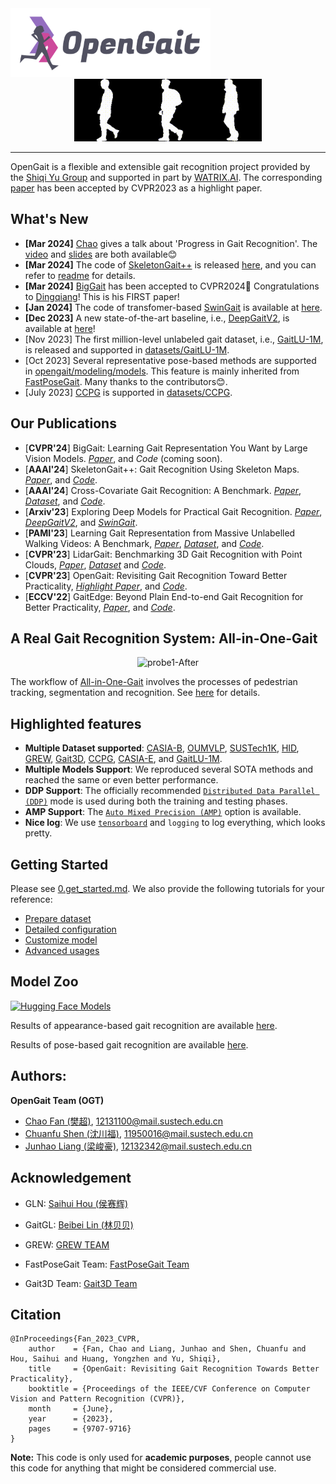 <img src="./assets/logo2.png" width = "320" height = "110" alt="logo" />

<div align="center"><img src="./assets/nm.gif" width = "100" height = "100" alt="nm" /><img src="./assets/bg.gif" width = "100" height = "100" alt="bg" /><img src="./assets/cl.gif" width = "100" height = "100" alt="cl" /></div>

------------------------------------------
<!-- 📣📣📣 **[*GaitLU-1M*](https://ieeexplore.ieee.org/document/10242019) relseased, pls checking the [tutorial](datasets/GaitLU-1M/README.md).** 📣📣📣
📣📣📣 **[*SUSTech1K*](https://lidargait.github.io) relseased, pls checking the [tutorial](datasets/SUSTech1K/README.md).** 📣📣📣

🎉🎉🎉 **[*OpenGait*](https://openaccess.thecvf.com/content/CVPR2023/papers/Fan_OpenGait_Revisiting_Gait_Recognition_Towards_Better_Practicality_CVPR_2023_paper.pdf) has been accpected by CVPR2023 as a highlight paper！** 🎉🎉🎉 -->

OpenGait is a flexible and extensible gait recognition project provided by the [Shiqi Yu Group](https://faculty.sustech.edu.cn/yusq/) and supported in part by [WATRIX.AI](http://www.watrix.ai). 
The corresponding [paper](https://openaccess.thecvf.com/content/CVPR2023/papers/Fan_OpenGait_Revisiting_Gait_Recognition_Towards_Better_Practicality_CVPR_2023_paper.pdf) has been accepted by CVPR2023 as a highlight paper. 

## What's New
- **[Mar 2024]** [Chao](https://chaofan996.github.io) gives a talk about 'Progress in Gait Recognition'. The [video](https://event.baai.ac.cn/activities/768) and [slides](https://github.com/ChaoFan996/ChaoFan996.github.io/blob/main/240315-Progress%20in%20Gait%20Recognition.pdf) are both available😊
- **[Mar 2024]** The code of [SkeletonGait++](https://arxiv.org/pdf/2311.13444.pdf) is released [here](opengait/modeling/models/skeletongait%2B%2B.py), and you can refer to [readme](configs/skeletongait) for details.
- **[Mar 2024]** [BigGait](https://arxiv.org/pdf/2402.19122.pdf) has been accepted to CVPR2024🎉 Congratulations to [Dingqiang](https://faculty.sustech.edu.cn/?p=161709&tagid=yusq&cat=2&iscss=1&snapid=1&go=1&orderby=date)! This is his FIRST paper!
- **[Jan 2024]** The code of transfomer-based [SwinGait](https://arxiv.org/pdf/2303.03301.pdf) is available at [here](opengait/modeling/models/swingait.py).
- **[Dec 2023]** A new state-of-the-art baseline, i.e., [DeepGaitV2](https://arxiv.org/pdf/2303.03301.pdf), is available at [here](opengait/modeling/models/deepgaitv2.py)! 
- [Nov 2023] The first million-level unlabeled gait dataset, i.e., [GaitLU-1M](https://ieeexplore.ieee.org/document/10242019), is released and supported in [datasets/GaitLU-1M](datasets/GaitLU-1M/README.md).
- [Oct 2023] Several representative pose-based methods are supported in [opengait/modeling/models](./opengait/modeling/models). This feature is mainly inherited from [FastPoseGait](https://github.com/BNU-IVC/FastPoseGait). Many thanks to the contributors😊.
- [July 2023] [CCPG](https://github.com/BNU-IVC/CCPG) is supported in [datasets/CCPG](./datasets/CCPG).
<!-- - - - [July 2023] [SUSTech1K](https://lidargait.github.io) is released and supported in [datasets/SUSTech1K](./datasets/SUSTech1K).
[May 2023] A real gait recognition system [All-in-One-Gait](https://github.com/jdyjjj/All-in-One-Gait) provided by [Dongyang Jin](https://github.com/jdyjjj) is available.
[Apr 2023] [CASIA-E](datasets/CASIA-E/README.md) is supported by OpenGait.
- [Feb 2023] [HID 2023 competition](https://hid2023.iapr-tc4.org/) is open, welcome to participate. Additionally, the tutorial for the competition has been updated in [datasets/HID/](./datasets/HID).
- [Dec 2022] Dataset [Gait3D](https://github.com/Gait3D/Gait3D-Benchmark) is supported in [datasets/Gait3D](./datasets/Gait3D).
- [Mar 2022] Dataset [GREW](https://www.grew-benchmark.org) is supported in [datasets/GREW](./datasets/GREW). -->

## Our Publications
- [**CVPR'24**] BigGait: Learning Gait Representation You Want by Large Vision Models. [*Paper*](https://arxiv.org/pdf/2402.19122.pdf), and *Code* (coming soon). 
- [**AAAI'24**] SkeletonGait++: Gait Recognition Using Skeleton Maps. [*Paper*](https://arxiv.org/pdf/2311.13444.pdf), and [*Code*](opengait/modeling/models/skeletongait%2B%2B.py).
- [**AAAI'24**] Cross-Covariate Gait Recognition: A Benchmark. [*Paper*](https://arxiv.org/pdf/2312.14404.pdf), [*Dataset*](https://github.com/ShinanZou/CCGR), and [*Code*](https://github.com/ShiqiYu/OpenGait/blob/master/opengait/modeling/models/deepgaitv2.py).
- [**Arxiv'23**] Exploring Deep Models for Practical Gait Recognition. [*Paper*](https://arxiv.org/pdf/2303.03301.pdf), [*DeepGaitV2*](https://github.com/ShiqiYu/OpenGait/blob/master/opengait/modeling/models/deepgaitv2.py), and [*SwinGait*](https://github.com/ShiqiYu/OpenGait/blob/master/opengait/modeling/models/swingait.py).
- [**PAMI'23**] Learning Gait Representation from Massive Unlabelled Walking Videos: A Benchmark, [*Paper*](https://ieeexplore.ieee.org/document/10242019), [*Dataset*](datasets/GaitLU-1M/README.md), and [*Code*](opengait/modeling/models/gaitssb.py).
- [**CVPR'23**] LidarGait: Benchmarking 3D Gait Recognition with Point Clouds, [*Paper*](https://openaccess.thecvf.com/content/CVPR2023/papers/Shen_LidarGait_Benchmarking_3D_Gait_Recognition_With_Point_Clouds_CVPR_2023_paper.pdf), [*Dataset*](https://lidargait.github.io) and [*Code*](datasets/SUSTech1K/README.md).
- [**CVPR'23**] OpenGait: Revisiting Gait Recognition Toward Better Practicality, [*Highlight Paper*](https://openaccess.thecvf.com/content/CVPR2023/papers/Fan_OpenGait_Revisiting_Gait_Recognition_Towards_Better_Practicality_CVPR_2023_paper.pdf), and [*Code*](configs/gaitbase).
- [**ECCV'22**] GaitEdge: Beyond Plain End-to-end Gait Recognition for Better Practicality, [*Paper*](), and [*Code*](configs/gaitedge/README.md).

## A Real Gait Recognition System: All-in-One-Gait
<div align="center">
       <img src="./assets/probe1-After.gif"  width = "455" height = "256" alt="probe1-After" />
</div>

The workflow of [All-in-One-Gait](https://github.com/jdyjjj/All-in-One-Gait) involves the processes of pedestrian tracking, segmentation and recognition.
See [here](https://github.com/jdyjjj/All-in-One-Gait) for details.

## Highlighted features
- **Multiple Dataset supported**: [CASIA-B](http://www.cbsr.ia.ac.cn/english/Gait%20Databases.asp), [OUMVLP](http://www.am.sanken.osaka-u.ac.jp/BiometricDB/GaitMVLP.html), [SUSTech1K](https://lidargait.github.io), [HID](http://hid2022.iapr-tc4.org/), [GREW](https://www.grew-benchmark.org), [Gait3D](https://github.com/Gait3D/Gait3D-Benchmark), [CCPG](https://openaccess.thecvf.com/content/CVPR2023/papers/Li_An_In-Depth_Exploration_of_Person_Re-Identification_and_Gait_Recognition_in_CVPR_2023_paper.pdf), [CASIA-E](https://www.scidb.cn/en/detail?dataSetId=57be0e918db743279baf44a38d013a06), and [GaitLU-1M](https://ieeexplore.ieee.org/document/10242019).
- **Multiple Models Support**: We reproduced several SOTA methods and reached the same or even better performance. 
- **DDP Support**: The officially recommended [`Distributed Data Parallel (DDP)`](https://pytorch.org/tutorials/intermediate/ddp_tutorial.html) mode is used during both the training and testing phases.
- **AMP Support**: The [`Auto Mixed Precision (AMP)`](https://pytorch.org/tutorials/recipes/recipes/amp_recipe.html?highlight=amp) option is available.
- **Nice log**: We use [`tensorboard`](https://pytorch.org/docs/stable/tensorboard.html) and `logging` to log everything, which looks pretty.

## Getting Started


Please see [0.get_started.md](docs/0.get_started.md). We also provide the following tutorials for your reference:
- [Prepare dataset](docs/2.prepare_dataset.md)
- [Detailed configuration](docs/3.detailed_config.md)
- [Customize model](docs/4.how_to_create_your_model.md)
- [Advanced usages](docs/5.advanced_usages.md) 

## Model Zoo

[![Hugging Face Models](https://img.shields.io/badge/%F0%9F%A4%97%20Hugging%20Face-Models-ffab41)](https://huggingface.co/opengait/OpenGait/)

Results of appearance-based gait recognition are available [here](docs/1.model_zoo.md).

Results of pose-based gait recognition are available [here](./docs/1.1.skeleton_model_zoo.md).


## Authors:
**OpenGait Team (OGT)**

- [Chao Fan (樊超)](https://chaofan996.github.io), 12131100@mail.sustech.edu.cn
- [Chuanfu Shen (沈川福)](https://chuanfushen.github.io), 11950016@mail.sustech.edu.cn
- [Junhao Liang (梁峻豪)](https://faculty.sustech.edu.cn/?p=95401&tagid=yusq&cat=2&iscss=1&snapid=1&orderby=date), 12132342@mail.sustech.edu.cn

## Acknowledgement
- GLN: [Saihui Hou (侯赛辉)](http://home.ustc.edu.cn/~saihui/index_english.html)
- GaitGL: [Beibei Lin (林贝贝)](https://scholar.google.com/citations?user=KyvHam4AAAAJ&hl=en&oi=ao)
- GREW: [GREW TEAM](https://www.grew-benchmark.org)

- FastPoseGait Team: [FastPoseGait Team](https://github.com/BNU-IVC/FastPoseGait)

- Gait3D Team: [Gait3D Team](https://gait3d.github.io/)

## Citation

```
@InProceedings{Fan_2023_CVPR,
    author    = {Fan, Chao and Liang, Junhao and Shen, Chuanfu and Hou, Saihui and Huang, Yongzhen and Yu, Shiqi},
    title     = {OpenGait: Revisiting Gait Recognition Towards Better Practicality},
    booktitle = {Proceedings of the IEEE/CVF Conference on Computer Vision and Pattern Recognition (CVPR)},
    month     = {June},
    year      = {2023},
    pages     = {9707-9716}
}
```

**Note:**
This code is only used for **academic purposes**, people cannot use this code for anything that might be considered commercial use.
